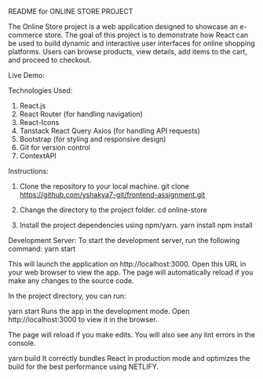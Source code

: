README for ONLINE STORE PROJECT

The Online Store project is a web application designed to showcase an e-commerce store. The goal of this project is to demonstrate how React can be used to build dynamic and interactive user interfaces for online shopping platforms. Users can browse products, view details, add items to the cart, and proceed to checkout.

Live Demo:


Technologies Used:
1. React.js
2. React Router (for handling navigation)
3. React-Icons
4. Tanstack React Query Axios (for handling API requests)
5. Bootstrap (for styling and responsive design)
6. Git for version control
7. ContextAPI 

Instructions:
1. Clone the repository to your local machine.
git clone https://github.com/yshakya7-git/frontend-assignment.git

2. Change the directory to the project folder.
cd online-store

3. Install the project dependencies using npm/yarn.
yarn install 
npm install

Development Server:
To start the development server, run the following command:
yarn start

This will launch the application on http://localhost:3000. Open this URL in your web browser to view the app. The page will automatically reload if you make any changes to the source code.


In the project directory, you can run:

yarn start
Runs the app in the development mode.
Open http://localhost:3000 to view it in the browser.

The page will reload if you make edits.
You will also see any lint errors in the console.

yarn build
It correctly bundles React in production mode and optimizes the build for the best performance using NETLIFY.
